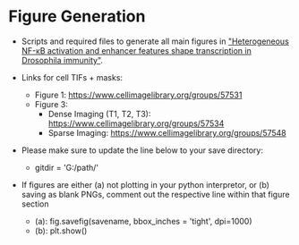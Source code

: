# Figure Generation
- Scripts and required files to generate all main figures in ["Heterogeneous NF-κB activation and enhancer features shape transcription in Drosophila immunity"](https://www.biorxiv.org/content/10.1101/2025.05.19.654881v1).

- Links for cell TIFs + masks:
  - Figure 1: https://www.cellimagelibrary.org/groups/57531
  - Figure 3:
      - Dense Imaging (T1, T2, T3): https://www.cellimagelibrary.org/groups/57534
      - Sparse Imaging: https://www.cellimagelibrary.org/groups/57548  

- Please make sure to update the line below to your save directory:
  - gitdir = 'G:/path/' 

- If figures are either (a) not plotting in your python interpretor, or (b) saving as blank PNGs, comment out the respective line within that figure section
  - (a): fig.savefig(savename, bbox_inches = 'tight', dpi=1000)
  - (b): plt.show() 
